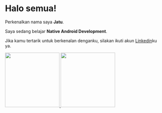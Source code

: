 # Halo semua! 

Perkenalkan nama saya **Jatu**.

Saya sedang belajar **Native Android Development**.

Jika kamu tertarik untuk berkenalan denganku, silakan ikuti akun [Linkedin](https://www.linkedin.com/in/jatu-kumala-sari-9a817b137)ku ya.

<p align="left">
<a href="https://github.com/gilangadhan">
  <img height="180em" src="https://github-readme-stats-eight-theta.vercel.app/api?username=sarijk&show_icons=true&theme=algolia&include_all_commits=true&count_private=true"/>
  <img height="180em" src="https://github-readme-stats-eight-theta.vercel.app/api/top-langs/?username=sarijk&layout=compact&langs_count=8&theme=algolia"/>
</a>
</p>
